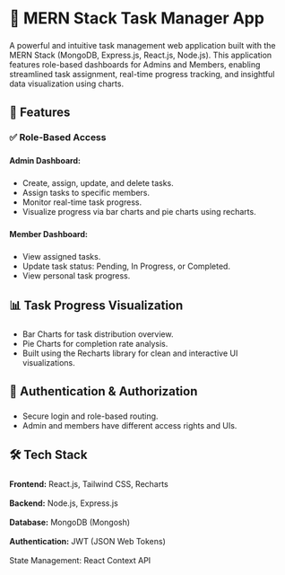 <h1 align="left">🚀 MERN Stack Task Manager App</h1>

###

<p align="left">A powerful and intuitive task management web application built with the MERN Stack (MongoDB, Express.js, React.js, Node.js). This application features role-based dashboards for Admins and Members, enabling streamlined task assignment, real-time progress tracking, and insightful data visualization using charts.</p>

###

<h2 align="left">🧩 Features</h2>

###

<h3 align="left">✅ Role-Based Access</h3>

###

<h4 align="left">Admin Dashboard:</h4>

###

<ul align="left">
  <li>Create, assign, update, and delete tasks.</li>
  <li>Assign tasks to specific members.</li>
  <li>Monitor real-time task progress.</li>
  <li>Visualize progress via bar charts and pie charts using recharts.</li>
</ul>

###

<h4 align="left">Member Dashboard:</h4>

###

<ul align="left">
  <li>View assigned tasks.</li>
  <li>Update task status: Pending, In Progress, or Completed.</li>
  <li>View personal task progress.</li>
</ul>

###

<h2 align="left">📊 Task Progress Visualization</h2>

###

<ul align="left">
  <li>Bar Charts for task distribution overview.</li>
  <li>Pie Charts for completion rate analysis.</li>
  <li>Built using the Recharts library for clean and interactive UI visualizations.</li>
</ul>

###

<h2 align="left">🔐 Authentication & Authorization</h2>

###

<ul align="left">
  <li>Secure login and role-based routing.</li>
  <li>Admin and members have different access rights and UIs.</li>
</ul>

###

<h2 align="left">🛠️ Tech Stack</h2>

###

<p align="left"><strong>Frontend:</strong> React.js, Tailwind CSS, Recharts<br><br><strong>Backend:</strong> Node.js, Express.js<br><br><strong>Database:</strong> MongoDB (Mongosh)<br><br><strong>Authentication:</strong> JWT (JSON Web Tokens)<br><br>State Management: React Context API</p>

###
